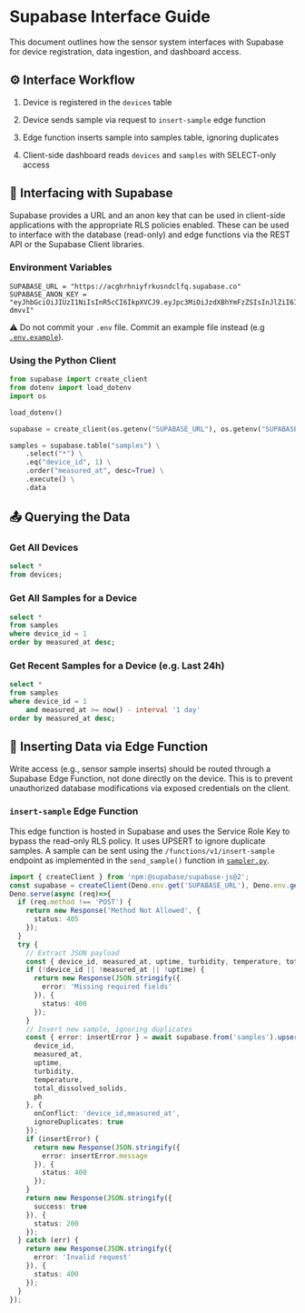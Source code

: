 # Supabase Interface Guide

This document outlines how the sensor system interfaces with Supabase for device registration, data ingestion, and dashboard access.

## ⚙️ Interface Workflow

1. Device is registered in the `devices` table

2. Device sends sample via request to `insert-sample` edge function

3. Edge function inserts sample into samples table, ignoring duplicates

4. Client-side dashboard reads `devices` and `samples` with SELECT-only access

## 🔗 Interfacing with Supabase

Supabase provides a URL and an anon key that can be used in client-side applications with the appropriate RLS policies enabled. These can be used to interface with the database (read-only) and edge functions via the REST API or the Supabase Client libraries.

### Environment Variables

```env
SUPABASE_URL = "https://acghrhniyfrkusndclfq.supabase.co"
SUPABASE_ANON_KEY = "eyJhbGciOiJIUzI1NiIsInR5cCI6IkpXVCJ9.eyJpc3MiOiJzdXBhYmFzZSIsInJlZiI6ImFjZ2hyaG5peWZya3VzbmRjbGZxIiwicm9sZSI6ImFub24iLCJpYXQiOjE3NTE1NzEyODEsImV4cCI6MjA2NzE0NzI4MX0.2lg2O1sy07xZ07HfNcPJ9vRJ4PS26Mh0g5shs-dmvvI"
```

⚠️ Do not commit your `.env` file. Commit an example file instead (e.g [`.env.example`](../.env.example)).

### Using the Python Client

```python
from supabase import create_client
from dotenv import load_dotenv
import os

load_dotenv()

supabase = create_client(os.getenv("SUPABASE_URL"), os.getenv("SUPABASE_ANON_KEY"))

samples = supabase.table("samples") \
    .select("*") \
    .eq("device_id", 1) \
    .order("measured_at", desc=True) \
    .execute() \
    .data
```

## 📤 Querying the Data

### Get All Devices

```sql
select *
from devices;
```

### Get All Samples for a Device

```sql
select *
from samples
where device_id = 1
order by measured_at desc;
```

### Get Recent Samples for a Device (e.g. Last 24h)

```sql
select *
from samples
where device_id = 1
    and measured_at >= now() - interval '1 day'
order by measured_at desc;
```

## 🚦 Inserting Data via Edge Function

Write access (e.g., sensor sample inserts) should be routed through a Supabase Edge Function, not done directly on the device. This is to prevent unauthorized database modifications via exposed credentials on the client.

### `insert-sample` Edge Function

This edge function is hosted in Supabase and uses the Service Role Key to bypass the read-only RLS policy. It uses UPSERT to ignore duplicate samples. A sample can be sent using the `/functions/v1/insert-sample` endpoint as implemented in the `send_sample()` function in [`sampler.py`](../sampler.py).

```ts
import { createClient } from 'npm:@supabase/supabase-js@2';
const supabase = createClient(Deno.env.get('SUPABASE_URL'), Deno.env.get('SUPABASE_SERVICE_ROLE_KEY'));
Deno.serve(async (req)=>{
  if (req.method !== 'POST') {
    return new Response('Method Not Allowed', {
      status: 405
    });
  }
  try {
    // Extract JSON payload
    const { device_id, measured_at, uptime, turbidity, temperature, total_dissolved_solids, ph } = await req.json();
    if (!device_id || !measured_at || !uptime) {
      return new Response(JSON.stringify({
        error: 'Missing required fields'
      }), {
        status: 400
      });
    }
    // Insert new sample, ignoring duplicates
    const { error: insertError } = await supabase.from('samples').upsert({
      device_id,
      measured_at,
      uptime,
      turbidity,
      temperature,
      total_dissolved_solids,
      ph
    }, {
      onConflict: 'device_id,measured_at',
      ignoreDuplicates: true
    });
    if (insertError) {
      return new Response(JSON.stringify({
        error: insertError.message
      }), {
        status: 400
      });
    }
    return new Response(JSON.stringify({
      success: true
    }), {
      status: 200
    });
  } catch (err) {
    return new Response(JSON.stringify({
      error: 'Invalid request'
    }), {
      status: 400
    });
  }
});
```